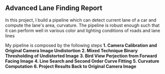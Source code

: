 ## Advanced Lane Finding Report

In this project, I build a pipeline which can detect current lane of a car and compute the lane's area, curvature. The pipeline is robust enough such that it can perform well in various color and lighting conditions of roads and lane lines

My pipeline is composed by the following steps
    __1. Camera Calibration and Original Camera Image Undistortion__
    __2. Mixed Technique Binary Thresholding of Undistorted Image__
    __3. Bird View Perjection from Forward Facing Image__
    __4. Line Search and Second Order Curve Fitting__
    __5. Curvature Computation__
    __6. Project Results Back to Original Camera Image__
